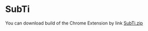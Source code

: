 # SubTi
You can download build of the Chrome Extension by link
[SubTi.zip](https://github.com/Stefan-SubTi/subti/raw/main/SubTi.zip)

